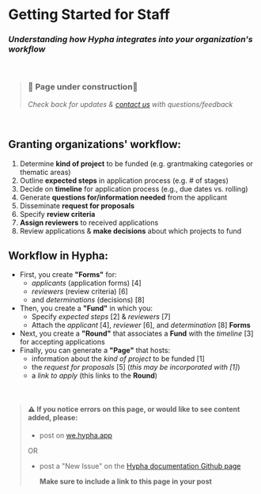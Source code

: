# Getting Started for Staff

### _Understanding how Hypha integrates into your organization's workflow_
<br>

> ### 🚧 Page under construction🚧
>
> _Check back for updates &_ [_contact us_](https://github.com/HyphaApp/hypha-docs/tree/17bf7118cadebd0b4544d77265ae6bad8510d4eb/gettingstarted_overview/we.hypha.app) _with questions/feedback_

<br>

## Granting organizations' workflow:

1. Determine **kind of project** to be funded \(e.g. grantmaking categories or thematic areas\)
2. Outline **expected steps** in application process \(e.g. \# of stages\)
3. Decide on **timeline** for application process \(e.g., due dates vs. rolling\)
4. Generate **questions for/information needed** from the applicant 
5. Disseminate **request for proposals**
6. Specify **review criteria**
7. **Assign reviewers** to received applications
8. Review applications & **make decisions** about which projects to fund

## Workflow in Hypha:

* First, you create **"Forms"** for:
  * _applicants_ \(application forms\) \[4\]
  * _reviewers_ \(review criteria\) \[6\]
  * and _determinations_ \(decisions\) \[8\]
* Then, you create a **"Fund"** in which you:
  * Specify _expected steps_ \[2\] & _reviewers_ \[7\]
  * Attach the _applicant_ \[4\], _reviewer_ \[6\], and _determination_ \[8\] **Forms**
* Next, you create a **"Round"** that associates a **Fund** with the _timeline_ \[3\] for accepting applications 
* Finally, you can generate a **"Page"** that hosts:
  * information about the _kind of project_ to be funded \[1\]
  * the _request for proposals_ \[5\] \(_this may be incorporated with \[1\]_\)
  * a _link to apply_ \(this links to the **Round**\) 

<br>

> #### ⚠️ If you notice errors on this page, or would like to see content added, please:
>
> * post on [we.hypha.app](https://github.com/HyphaApp/hypha-docs/tree/dc7c848168f5ba181d615fe204f7b09366156a36/gettingstarted_overview/we.hypha.app)  
>
> OR
>
> * post a "New Issue" on the [Hypha documentation Github page](https://github.com/HyphaApp/hypha-docs/issues)
>
>   **Make sure to include a link to this page in your post**


